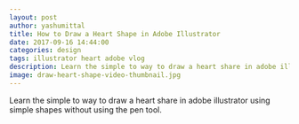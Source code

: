 ```yaml
---
layout: post
author: yashumittal
title: How to Draw a Heart Shape in Adobe Illustrator
date: 2017-09-16 14:44:00
categories: design
tags: illustrator heart adobe vlog
description: Learn the simple to way to draw a heart share in adobe illustrator using simple shapes without using the pen tool.
image: draw-heart-shape-video-thumbnail.jpg
---
```


Learn the simple to way to draw a heart share in adobe illustrator using simple shapes without using the pen tool.

<div data-type="vimeo" data-video-id="237224066"></div>

